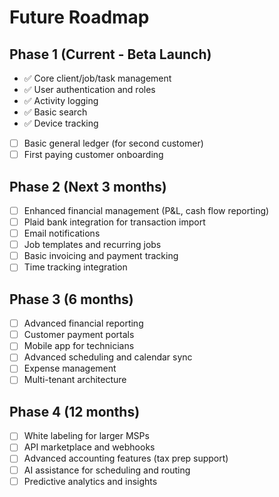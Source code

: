 # Future Roadmap

## Phase 1 (Current - Beta Launch)
- ✅ Core client/job/task management
- ✅ User authentication and roles
- ✅ Activity logging
- ✅ Basic search
- ✅ Device tracking
- [ ] Basic general ledger (for second customer)
- [ ] First paying customer onboarding

## Phase 2 (Next 3 months)
- [ ] Enhanced financial management (P&L, cash flow reporting)
- [ ] Plaid bank integration for transaction import
- [ ] Email notifications
- [ ] Job templates and recurring jobs
- [ ] Basic invoicing and payment tracking
- [ ] Time tracking integration

## Phase 3 (6 months)
- [ ] Advanced financial reporting
- [ ] Customer payment portals
- [ ] Mobile app for technicians
- [ ] Advanced scheduling and calendar sync
- [ ] Expense management
- [ ] Multi-tenant architecture

## Phase 4 (12 months)
- [ ] White labeling for larger MSPs
- [ ] API marketplace and webhooks
- [ ] Advanced accounting features (tax prep support)
- [ ] AI assistance for scheduling and routing
- [ ] Predictive analytics and insights
